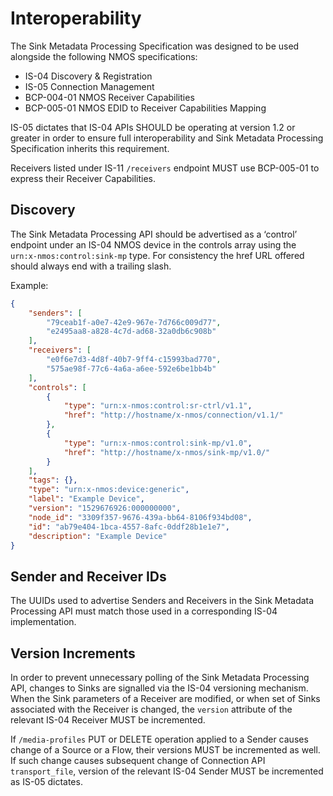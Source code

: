 # Interoperability

The Sink Metadata Processing Specification was designed to be used alongside the following NMOS specifications:

* IS-04 Discovery & Registration
* IS-05 Connection Management
* BCP-004-01 NMOS Receiver Capabilities
* BCP-005-01 NMOS EDID to Receiver Capabilities Mapping

IS-05 dictates that IS-04 APIs SHOULD be operating at version 1.2 or greater in order to ensure full interoperability and Sink Metadata Processing Specification inherits this requirement.

Receivers listed under IS-11 `/receivers` endpoint MUST use BCP-005-01 to express their Receiver Capabilities.

## Discovery

The Sink Metadata Processing API should be advertised as a ‘control’ endpoint under an IS-04 NMOS device in the controls array using the `urn:x-nmos:control:sink-mp` type. For consistency the href URL offered should always end with a trailing slash.

Example:

```json
{
    "senders": [
        "79ceab1f-a0e7-42e9-967e-7d766c009d77",
        "e2495aa8-a828-4c7d-ad68-32a0db6c908b"
    ],
    "receivers": [
        "e0f6e7d3-4d8f-40b7-9ff4-c15993bad770",
        "575ae98f-77c6-4a6a-a6ee-592e6be1bb4b"
    ],
    "controls": [
        {
            "type": "urn:x-nmos:control:sr-ctrl/v1.1",
            "href": "http://hostname/x-nmos/connection/v1.1/"
        },
        {
            "type": "urn:x-nmos:control:sink-mp/v1.0",
            "href": "http://hostname/x-nmos/sink-mp/v1.0/"
        }
    ],
    "tags": {},
    "type": "urn:x-nmos:device:generic",
    "label": "Example Device",
    "version": "1529676926:000000000",
    "node_id": "3309f357-9676-439a-bb64-8106f934bd08",
    "id": "ab79e404-1bca-4557-8afc-0ddf28b1e1e7",
    "description": "Example Device"
}
```

## Sender and Receiver IDs

The UUIDs used to advertise Senders and Receivers in the Sink Metadata Processing API must match those used in a corresponding IS-04 implementation.

## Version Increments

In order to prevent unnecessary polling of the Sink Metadata Processing API, changes to Sinks are signalled via the IS-04 versioning mechanism. When the Sink parameters of a Receiver are modified, or when set of Sinks associated with the Receiver is changed, the `version` attribute of the relevant IS-04 Receiver MUST be incremented.

If `/media-profiles` PUT or DELETE operation applied to a Sender causes change of a Source or a Flow, their versions MUST be incremented as well. If such change causes subsequent change of Connection API `transport_file`, version of the relevant IS-04 Sender MUST be incremented as IS-05 dictates.

